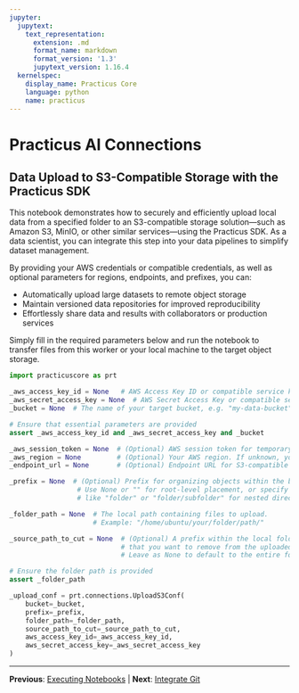 ```yaml
---
jupyter:
  jupytext:
    text_representation:
      extension: .md
      format_name: markdown
      format_version: '1.3'
      jupytext_version: 1.16.4
  kernelspec:
    display_name: Practicus Core
    language: python
    name: practicus
---
```


# Practicus AI Connections

## Data Upload to S3-Compatible Storage with the Practicus SDK

This notebook demonstrates how to securely and efficiently upload local data from a specified folder to an S3-compatible storage solution—such as Amazon S3, MinIO, or other similar services—using the Practicus SDK. As a data scientist, you can integrate this step into your data pipelines to simplify dataset management.

By providing your AWS credentials or compatible credentials, as well as optional parameters for regions, endpoints, and prefixes, you can:

- Automatically upload large datasets to remote object storage
- Maintain versioned data repositories for improved reproducibility
- Effortlessly share data and results with collaborators or production services

Simply fill in the required parameters below and run the notebook to transfer files from this worker or your local machine to the target object storage.

```python
import practicuscore as prt

_aws_access_key_id = None   # AWS Access Key ID or compatible service key
_aws_secret_access_key = None  # AWS Secret Access Key or compatible service secret
_bucket = None  # The name of your target bucket, e.g. "my-data-bucket"

# Ensure that essential parameters are provided
assert _aws_access_key_id and _aws_secret_access_key and _bucket

_aws_session_token = None  # (Optional) AWS session token for temporary credentials
_aws_region = None         # (Optional) Your AWS region. If unknown, you may leave it as None.
_endpoint_url = None       # (Optional) Endpoint URL for S3-compatible services (e.g., MinIO API URL)

_prefix = None  # (Optional) Prefix for organizing objects within the bucket. 
                 # Use None or "" for root-level placement, or specify something 
                 # like "folder" or "folder/subfolder" for nested directories.

_folder_path = None  # The local path containing files to upload.
                     # Example: "/home/ubuntu/your/folder/path/"

_source_path_to_cut = None  # (Optional) A prefix within the local folder path 
                            # that you want to remove from the uploaded object keys.
                            # Leave as None to default to the entire folder path.

# Ensure the folder path is provided
assert _folder_path

_upload_conf = prt.connections.UploadS3Conf(
    bucket=_bucket,
    prefix=_prefix,
    folder_path=_folder_path,
    source_path_to_cut=_source_path_to_cut,
    aws_access_key_id=_aws_access_key_id,
    aws_secret_access_key=_aws_secret_access_key
)
```


---

**Previous**: [Executing Notebooks](automate-notebooks/executing-notebooks.md) | **Next**: [Integrate Git](integrate-git.md)
